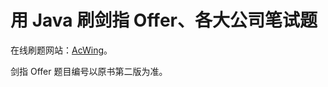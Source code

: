 # 用 Java 刷剑指 Offer、各大公司笔试题

在线刷题网站：[AcWing](https://www.acwing.com/problem)。

剑指 Offer 题目编号以原书第二版为准。
